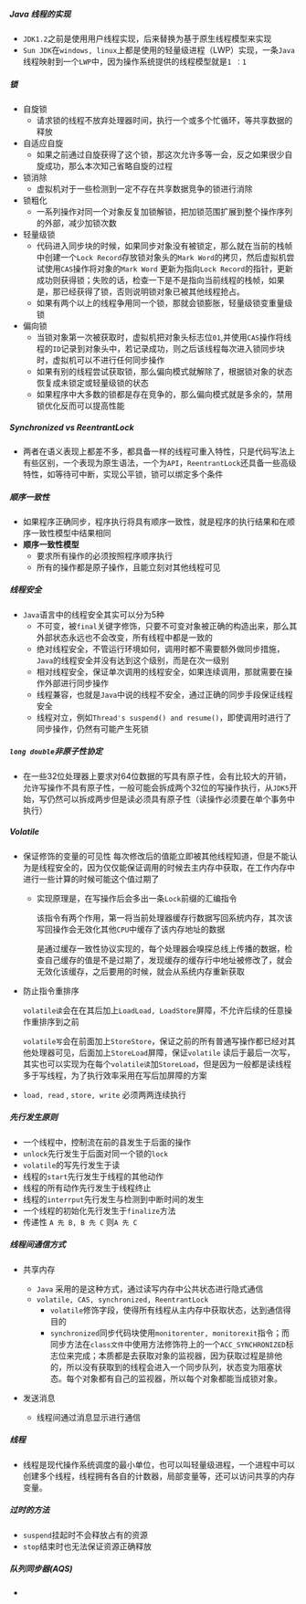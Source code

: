 ##### Java 线程的实现

- `JDK1.2`之前是使用用户线程实现，后来替换为基于原生线程模型来实现
- `Sun JDK`在`windows, linux`上都是使用的轻量级进程（LWP）实现，一条`Java`线程映射到一个`LWP`中，因为操作系统提供的线程模型就是`1 ：1`

##### 锁

- 自旋锁
  - 请求锁的线程不放弃处理器时间，执行一个或多个忙循环，等共享数据的释放
- 自适应自旋
  - 如果之前通过自旋获得了这个锁，那这次允许多等一会，反之如果很少自旋成功，那么本次知己省略自旋的过程
- 锁消除
  - 虚拟机对于一些检测到一定不存在共享数据竞争的锁进行消除
- 锁粗化
  - 一系列操作对同一个对象反复加锁解锁，把加锁范围扩展到整个操作序列的外部，减少加锁次数
- 轻量级锁
  - 代码进入同步块的时候，如果同步对象没有被锁定，那么就在当前的栈帧中创建一个`Lock Record`存放锁对象头的`Mark Word`的拷贝，然后虚拟机尝试使用`CAS`操作将对象的`Mark Word` 更新为指向`Lock Record`的指针，更新成功则获得锁；失败的话，检查一下是不是指向当前线程的栈帧，如果是，那已经获得了锁，否则说明锁对象已被其他线程抢占。
  - 如果有两个以上的线程争用同一个锁，那就会锁膨胀，轻量级锁变重量级锁
- 偏向锁
  - 当锁对象第一次被获取时，虚拟机把对象头标志位`01`,并使用`CAS`操作将线程的`ID`记录到对象头中，若记录成功，则之后该线程每次进入锁同步块时，虚拟机可以不进行任何同步操作
  - 如果有别的线程尝试获取锁，那么偏向模式就解除了，根据锁对象的状态恢复成未锁定或轻量级锁的状态
  - 如果程序中大多数的锁都是存在竞争的，那么偏向模式就是多余的，禁用锁优化反而可以提高性能

##### Synchronized vs ReentrantLock

- 两者在语义表现上都差不多，都具备一样的线程可重入特性，只是代码写法上有些区别，一个表现为原生语法，一个为`API`，`ReentrantLock`还具备一些高级特性，如等待可中断，实现公平锁，锁可以绑定多个条件

##### 顺序一致性

- 如果程序正确同步，程序执行将具有顺序一致性，就是程序的执行结果和在顺序一致性模型中结果相同
- **顺序一致性模型**
  - 要求所有操作的必须按照程序顺序执行
  - 所有的操作都是原子操作，且能立刻对其他线程可见

##### 线程安全

- `Java`语言中的线程安全其实可以分为5种
  - 不可变，被`final`关键字修饰，只要不可变对象被正确的构造出来，那么其外部状态永远也不会改变，所有线程中都是一致的
  - 绝对线程安全，不管运行环境如何，调用时都不需要额外做同步措施，`Java`的线程安全并没有达到这个级别，而是在次一级别
  - 相对线程安全，保证单次调用的线程安全，如果连续调用，那就需要在操作外部进行同步操作
  - 线程兼容，也就是`Java`中说的线程不安全，通过正确的同步手段保证线程安全
  - 线程对立，例如`Thread's suspend() and resume()`，即使调用时进行了同步操作，仍然有可能产生死锁

##### `long double`非原子性协定

- 在一些32位处理器上要求对64位数据的写具有原子性，会有比较大的开销，允许写操作不具有原子性，一般可能会拆成两个32位的写操作执行，从`JDK5`开始，写仍然可以拆成两步但是读必须具有原子性（读操作必须要在单个事务中执行）

##### Volatile

- 保证修饰的变量的可见性
  每次修改后的值能立即被其他线程知道，但是不能认为是线程安全的，因为仅仅能保证调用的时候去主内存中获取，在工作内存中进行一些计算的时候可能这个值过期了

  - 实现原理是，在写操作后会多出一条`Lock`前缀的汇编指令

    该指令有两个作用，第一将当前处理器缓存行数据写回系统内存，其次该写回操作会无效化其他`CPU`中缓存了该内存地址的数据

    是通过缓存一致性协议实现的，每个处理器会嗅探总线上传播的数据，检查自己缓存的值是不是过期了，发现缓存的缓存行中地址被修改了，就会无效化该缓存，之后要用的时候，就会从系统内存重新获取

- 防止指令重排序

  `volatile读`会在在其后加上`LoadLoad, LoadStore`屏障，不允许后续的任意操作重排序到之前

  `volatile写`会在前面加上`StoreStore`，保证之前的所有普通写操作都已经对其他处理器可见，后面加上`StoreLoad`屏障，保证`volatile` 读后于最后一次写，其实也可以实现为在每个`volatile读`加`StoreLoad`，但是因为一般都是读线程多于写线程，为了执行效率采用在写后加屏障的方案

- `load, read` , `store, write` 必须两两连续执行

##### 先行发生原则

- 一个线程中，控制流在前的县发生于后面的操作
- `unlock`先行发生于后面对同一个锁的`lock`
- `volatile`的写先行发生于读
- 线程的`start`先行发生于线程的其他动作
- 线程的所有动作先行发生于线程终止
- 线程的`interrput`先行发生与检测到中断时间的发生
- 一个线程的初始化先行发生于`finalize`方法
- 传递性 `A 先 B, B 先 C`  则`A 先 C`

##### 线程间通信方式

- 共享内存

  - `Java` 采用的是这种方式，通过读写内存中公共状态进行隐式通信
  - `volatile, CAS, synchronized, ReentrantLock`
    - `volatile`修饰字段，使得所有线程从主内存中获取状态，达到通信得目的
    - `synchronized`同步代码块使用`monitorenter, monitorexit`指令；而同步方法在`class文件`中使用方法修饰符上的一个`ACC_SYNCHRONIZED`标志位来完成；本质都是去获取对象的监视器，因为获取过程是排他的，所以没有获取到的线程会进入一个同步队列，状态变为阻塞状态。每个对象都有自己的监视器，所以每个对象都能当成锁对象。

- 发送消息

  - 线程间通过消息显示进行通信

##### 线程

- 线程是现代操作系统调度的最小单位，也可以叫轻量级进程，一个进程中可以创建多个线程，线程拥有各自的计数器，局部变量等，还可以访问共享的内存变量。

##### 过时的方法

- `suspend`挂起时不会释放占有的资源
- `stop`结束时也无法保证资源正确释放

##### 队列同步器(AQS)

- 